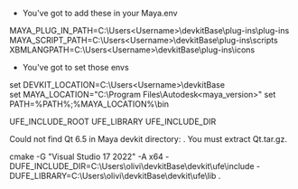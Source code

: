 
* You've got to add these in your Maya.env

MAYA_PLUG_IN_PATH=C:\Users\<Username>\devkitBase\plug-ins\plug-ins
MAYA_SCRIPT_PATH=C:\Users\<Username>\devkitBase\plug-ins\scripts
XBMLANGPATH=C:\Users\<Username>\devkitBase\plug-ins\icons

* You've got to set those envs

set DEVKIT_LOCATION=C:\Users\<Username>\devkitBase\
set MAYA_LOCATION="C:\Program Files\Autodesk\<maya_version>"
set PATH=%PATH%;%MAYA_LOCATION%\bin


UFE_INCLUDE_ROOT
UFE_LIBRARY
UFE_INCLUDE_DIR


  Could not find Qt 6.5 in Maya devkit directory: .  You must extract
  Qt.tar.gz.


cmake -G "Visual Studio 17 2022" -A x64 -DUFE_INCLUDE_DIR=C:\Users\olivi\devkitBase\devkit\ufe\include -DUFE_LIBRARY=C:\Users\olivi\devkitBase\devkit\ufe\lib .